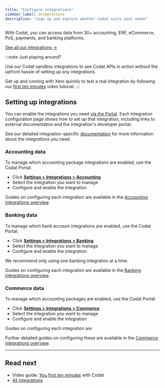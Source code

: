 ```yaml
---
title: "Configure integrations"
sidebar_label: Integrations
description: "Sign up and explore whether Codat suits your needs"
---
```


With Codat, you can access data from 30+ accounting, ERP, eCommerce, PoS, payments, and banking platforms.

[See all our integrations →](/integrations/all-integrations)

:::note Just playing around?

Use our Codat sandbox integrations to see Codat APIs in action without the upfront hassle of setting up any integrations.

Get up and running with Xero quickly to test a real integration by following our [first ten minutes](/get-started/first-ten-minutes) video tutorial.
:::

## Setting up integrations

You can enable the integrations you need [via the Portal](https://app.codat.io/settings). Each integration configuration page shows how to set up that integration, including links to external documentation and the integration's developer portal.

See our detailed integration-specific [documentation](/integrations/all-integrations) for more information about the integrations you need.

### Accounting data

To manage which accounting package integrations are enabled, use the Codat Portal:

- Click [**Settings > Integrations > Accounting**](https://app.codat.io/settings/integrations/accounting)
- Select the integration you want to manage
- Configure and enable the integration

Guides on configuring each integration are available in the [Accounting integrations overview](/integrations/accounting/overview).

### Banking data

To manage which bank account integrations are enabled, use the Codat Portal:

- Click [**Settings > Integrations > Banking**](https://app.codat.io/settings/integrations/banking)
- Select the integration you want to manage
- Configure and enable the integration

We recommend only using one banking integration at a time.

Guides on configuring each integration are available in the [Banking integrations overview](/integrations/banking/overview).

### Commerce data

To manage which accounting packages are enabled, use the Codat Portal:

- Click [**Settings > Integrations > Commerce**](https://app.codat.io/settings/integrations/commerce)
- Select the integration you want to manage
- Configure and enable the integration

Guides on configuring each integration are

Further detailed guides on configuring these are available in the [Commerce integrations overview](/integrations/commerce/overview).

---

## Read next

- Video guide: [You first ten minutes](/get-started/first-ten-minutes) with Codat
- [All integrations](/integrations/all-integrations)
